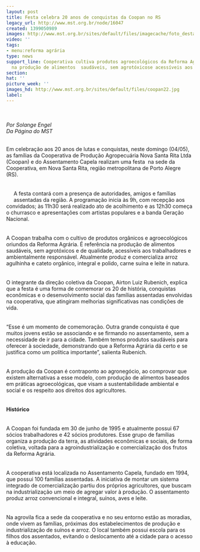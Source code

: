 ```yaml
---
layout: post
title: Festa celebra 20 anos de conquistas da Coopan no RS
legacy_url: http://www.mst.org.br/node/16047
created: 1399050989
images: http://www.mst.org.br/sites/default/files/imagecache/foto_destaque/coopan22.jpg
video: ''
tags:
- menu:reforma agrária
type: news
support_line: Cooperativa cultiva produtos agroecológicos da Reforma Agrária. É referência
  na produção de alimentos  saudáveis, sem agrotóxicose acessíveis aos trabalhadores.
section: 
hat: ''
picture_week: ''
images_hd: http://www.mst.org.br/sites/default/files/coopan22.jpg
label: 
---
```

<p><br><br><em>Por Solange Engel<br>Da Página do MST</em></p><p><br>Em celebração aos 20 anos de lutas e conquistas, neste domingo (04/05), as famílias da Cooperativa de Produção Agropecuária Nova Santa Rita Ltda (Coopan) e do Assentamento Capela realizam uma festa&nbsp; na sede da Cooperativa, em Nova Santa Rita, região metropolitana de Porto Alegre (RS).<br><br><br><img style="margin: 10px; float: left;" src="http://www.mst.org.br/sites/default/files/coopan.jpg" alt="">A festa contará com a presença de autoridades, amigos e famílias assentadas da região. A programação inicia às 9h, com recepção aos convidados; às 11h30 será realizado ato de acolhimento e as 12h30 começa o churrasco e apresentações com artistas populares e a banda Geração Nacional.<br><br><br>A Coopan trabalha com o cultivo de produtos orgânicos e agroecológicos oriundos da Reforma Agrária. É referência na produção de alimentos saudáveis, sem agrotóxicos e de qualidade, acessíveis aos trabalhadores e ambientalmente responsável. Atualmente produz e comercializa arroz agulhinha e cateto orgânico, integral e polido, carne suína e leite in natura.<br><br><br>O integrante da direção coletiva da Coopan, Airton Luiz Rubenich, explica que a festa é uma forma de comemorar os 20 de história, conquistas econômicas e o desenvolvimento social das famílias assentadas envolvidas na cooperativa, que atingiram melhorias significativas nas condições de vida.<br><br><br>“Esse é um momento de comemoração. Outra grande conquista é que muitos jovens estão se associando e se firmando no assentamento, sem a necessidade de ir para a cidade. Também temos produtos saudáveis para oferecer à sociedade, demonstrando que a Reforma Agrária dá certo e se justifica como um política importante”, salienta Rubenich.<br><br><br>A produção da Coopan é contraponto ao agronegócio, ao comprovar que existem alternativas a esse modelo, com produção de alimentos baseados em práticas agroecológicas, que visam a sustentabilidade ambiental e social e os respeito aos direitos dos agricultores.<br><strong><br><img style="margin: 10px; float: right;" src="http://www.mst.org.br/sites/default/files/a-coopan.jpg" alt=""><br>Histórico</strong><br><br><br>A Coopan foi fundada em 30 de junho de 1995 e atualmente possui 67 sócios trabalhadores e 42 sócios produtores. Esse grupo de famílias organiza a produção da terra, as atividades econômicas e sociais, de forma coletiva, voltada para a agroindustrialização e comercialização dos frutos da Reforma Agrária.<br><br><br>A cooperativa está localizada no Assentamento Capela, fundado em 1994, que possui 100 famílias assentadas. A iniciativa de montar um sistema integrado de comercialização partiu dos próprios agricultores, que buscam na industrialização um meio de agregar valor à produção. O assentamento produz arroz convencional e integral, suínos, aves e leite.<br><br><br>Na agrovila fica a sede da cooperativa e no seu entorno estão as moradias, onde vivem as famílias, próximas dos estabelecimentos de produção e industrialização de suínos e arroz. O local também possui escola para os filhos dos assentados, evitando o deslocamento até a cidade para o acesso à educação.</p>
